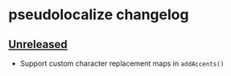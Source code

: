 # pseudolocalize changelog

## [Unreleased](https://github.com/soundasleep/pseudolocalize/compare/0.1.0...HEAD)

- Support custom character replacement maps in `addAccents()`
